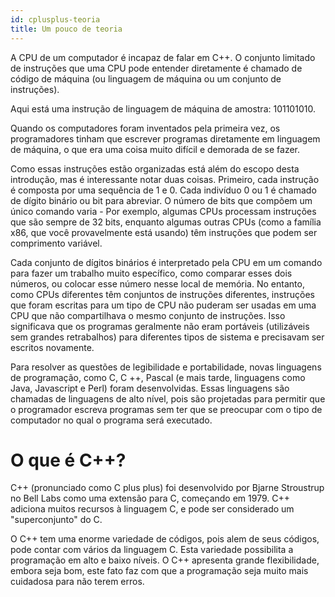 ```yaml
---
id: cplusplus-teoria
title: Um pouco de teoria
---
```


A CPU de um computador é incapaz de falar em C++. O conjunto limitado de instruções que uma CPU pode entender diretamente é chamado de código de máquina (ou linguagem de máquina ou um conjunto de instruções).

Aqui está uma instrução de linguagem de máquina de amostra: 101101010.

Quando os computadores foram inventados pela primeira vez, os programadores tinham que escrever programas diretamente em linguagem de máquina, o que era uma coisa muito difícil e demorada de se fazer.

Como essas instruções estão organizadas está além do escopo desta introdução, mas é interessante notar duas coisas. Primeiro, cada instrução é composta por uma sequência de 1 e 0. Cada indivíduo 0 ou 1 é chamado de dígito binário ou bit para abreviar. O número de bits que compõem um único comando varia - Por exemplo, algumas CPUs processam instruções que são sempre de 32 bits, enquanto algumas outras CPUs (como a família x86, que você provavelmente está usando) têm instruções que podem ser comprimento variável.

Cada conjunto de dígitos binários é interpretado pela CPU em um comando para fazer um trabalho muito específico, como comparar esses dois números, ou colocar esse número nesse local de memória. No entanto, como CPUs diferentes têm conjuntos de instruções diferentes, instruções que foram escritas para um tipo de CPU não puderam ser usadas em uma CPU que não compartilhava o mesmo conjunto de instruções. Isso significava que os programas geralmente não eram portáveis ​​(utilizáveis ​​sem grandes retrabalhos) para diferentes tipos de sistema e precisavam ser escritos novamente.

Para resolver as questões de legibilidade e portabilidade, novas linguagens de programação, como C, C ++, Pascal (e mais tarde, linguagens como Java, Javascript e Perl) foram desenvolvidas. Essas linguagens são chamadas de linguagens de alto nível, pois são projetadas para permitir que o programador escreva programas sem ter que se preocupar com o tipo de computador no qual o programa será executado.

# O que é C++?

C++ (pronunciado como C plus plus) foi desenvolvido por Bjarne Stroustrup no Bell Labs como uma extensão para C, começando em 1979. C++ adiciona muitos recursos à linguagem C, e pode ser considerado um "superconjunto" do C.

O C++ tem uma enorme variedade de códigos, pois alem de seus códigos, pode contar com vários da linguagem C. Esta variedade possibilita a programação em alto e baixo níveis. O C++ apresenta grande flexibilidade, embora seja bom, este fato faz com que a programação seja muito mais cuidadosa para não terem erros.
